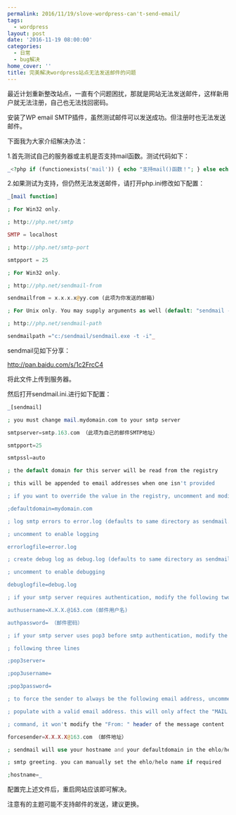 ```yaml
---
permalink: 2016/11/19/slove-wordpress-can't-send-email/
tags:
  - wordpress
layout: post
date: '2016-11-19 08:00:00'
categories:
  - 日常
  - bug解决
home_cover: ''
title: 完美解决wordpress站点无法发送邮件的问题
---
```


最近计划重新整改站点，一直有个问题困扰，那就是网站无法发送邮件，这样新用户就无法注册，自己也无法找回密码。


安装了WP email SMTP插件，虽然测试邮件可以发送成功。但注册时也无法发送邮件。


下面我为大家介绍解决办法：


1.首先测试自己的服务器或主机是否支持mail函数。测试代码如下：


```php
_<?php if (functionexists('mail')) { echo "支持mail()函数！"; } else echo "不支持mail()函数！"; ?>_

```


2.如果测试为支持，但仍然无法发送邮件，请打开php.ini修改如下配置：


```php
_[mail function]

; For Win32 only.

; http://php.net/smtp

SMTP = localhost

; http://php.net/smtp-port

smtpport = 25

; For Win32 only.

; http://php.net/sendmail-from

sendmailfrom = x.x.x.x@yy.com (此项为你发送的邮箱)

; For Unix only. You may supply arguments as well (default: "sendmail -t -i").

; http://php.net/sendmail-path

sendmailpath ="c:/sendmail/sendmail.exe -t -i"_

```


sendmail见如下分享：


http://pan.baidu.com/s/1c2FrcC4


将此文件上传到服务器。


然后打开sendmail.ini.进行如下配置：


```php
_[sendmail]

; you must change mail.mydomain.com to your smtp server

smtpserver=smtp.163.com （此项为自己的邮件SMTP地址）

smtpport=25

smtpssl=auto

; the default domain for this server will be read from the registry

; this will be appended to email addresses when one isn't provided

; if you want to override the value in the registry, uncomment and modify

;defaultdomain=mydomain.com

; log smtp errors to error.log (defaults to same directory as sendmail.exe)

; uncomment to enable logging

errorlogfile=error.log

; create debug log as debug.log (defaults to same directory as sendmail.exe)

; uncomment to enable debugging

debuglogfile=debug.log

; if your smtp server requires authentication, modify the following two lines

authusername=X.X.X.@163.com (邮件用户名)

authpassword= （邮件密码）

; if your smtp server uses pop3 before smtp authentication, modify the

; following three lines

;pop3server=

;pop3username=

;pop3password=

; to force the sender to always be the following email address, uncomment and

; populate with a valid email address. this will only affect the "MAIL FROM"

; command, it won't modify the "From: " header of the message content

forcesender=X.X.X.X@163.com （邮件地址）

; sendmail will use your hostname and your defaultdomain in the ehlo/helo

; smtp greeting. you can manually set the ehlo/helo name if required

;hostname=_

```


配置完上述文件后，重启网站应该即可解决。


注意有的主题可能不支持邮件的发送，建议更换。

